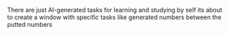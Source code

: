 There are just AI-generated tasks for learning and studying by self
its about to create a window with specific tasks like generated numbers between the putted numbers
